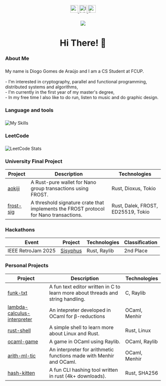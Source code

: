 <div align="center">
     <a href="https://diogoaraujo.com" target="blank">
     <img src="https://img.shields.io/static/v1?message=Portfolio&logo=codepen&label=&color=000000&logoColor=white&labelColor=&style=for-the-badge" height="25" alt="portfolio badge" /> 
   </a>
  <a href="https://www.linkedin.com/in/diogogomesaraujo/" target="blank">
    <img src="https://img.shields.io/static/v1?message=LinkedIn&logo=linkedin&label=&color=0077B5&logoColor=white&labelColor=&style=for-the-badge" height="25" alt="linkedin logo"  />
  </a>
  <a href="https://www.behance.net/diogoaraujo14" target="blank">
    <img src="https://img.shields.io/static/v1?message=Behance&logo=behance&label=&color=1769ff&logoColor=white&labelColor=&style=for-the-badge" height="25" alt="behance logo"  />
  </a>
</div>

###

<div align="center">
  <img src="https://visitor-badge.laobi.icu/badge?page_id=diogogomesaraujo.diogogomesaraujo&"  />
</div>

###

<h1 align="center">Hi There! 👋</h1>

###

<h3 align="left">About Me</h3>

###

<p align="left">My name is Diogo Gomes de Araújo and I am a CS Student at FCUP.<br><br>- I'm interested in cryptography, parallel and functional programming, distributed systems and algorithms,<br>- I'm currently in the first year of my master's degree,<br>- In my free time I also like to do run, listen to music and do graphic design.</p>

###

<h3 align="left">Language and tools</h3>

###

![My Skills](https://go-skill-icons.vercel.app/api/icons?i=rust,ocaml,java,c,mysql,python,docker,git)


###

<h3 align="left">LeetCode</h3>

###

<img src="https://leetcard.jacoblin.cool/diogogomesaraujo?theme=dark&font=Allerta&ext=none" alt="LeetCode Stats" />

###

<h3 align="left">University Final Project</h3>

<table>
  <thead>
    <tr>
      <th>Project</th>
      <th>Description</th>
      <th>Technologies</th>
    </tr>
  </thead>
  <tbody>
            <tr>
      <td><a href="https://github.com/diogogomesaraujo/aokiji">aokiji</a></td>
      <td>A Rust-pure wallet for Nano group transactions using FROST.</td>
      <td>Rust, Dioxus, Tokio</td>
    </tr>
    <tr>
      <td><a href="https://github.com/diogogomesaraujo/frost-sig">frost-sig</a></td>
      <td>A threshold signature crate that implements the FROST protocol for Nano transactions.</td>
      <td>Rust, Dalek, FROST, ED25519, Tokio</td>
    </tr>
       </tbody>
</table>

<h3 align="left">Hackathons</h3>

<table>
  <thead>
    <tr>
      <th>Event</th>
      <th>Project</th>
      <th>Technologies</th>
     <th>Classification</th>
    </tr>
  </thead>
  <tbody>
     <tr>
     <td>IEEE RetroJam 2025</td>
      <td><a href="https://github.com/diogogomesaraujo/sisyphus-retrojam-2025">Sisyphus</a></td>
      <td>Rust, Raylib</td>
     <td>2nd Place</td>
    </tr>
       </tbody>
</table>

<h3 align="left">Personal Projects</h3>

<table>
  <thead>
    <tr>
      <th>Project</th>
      <th>Description</th>
      <th>Technologies</th>
    </tr>
  </thead>
  <tbody>
    <tr>
      <td><a href="https://github.com/diogogomesaraujo/funk-txt">funk-txt</a></td>
      <td>A fun text editor written in C to learn more about threads and string handling.</td>
      <td>C, Raylib</td>
    </tr>
     <tr>
      <td><a href="https://github.com/diogogomesaraujo/lambda-calculus-interpreter">lambda-calculus-interpreter</a></td>
      <td>An intepreter developed in OCaml for β-reductions</td>
      <td>OCaml, Menhir</td>
    </tr>
    <tr>
      <td><a href="https://github.com/diogogomesaraujo/rust-shell">rust-shell</a></td>
      <td>A simple shell to learn more about Linux and Rust.</td>
      <td>Rust, Linux</td>
    </tr>
    <tr>
      <td><a href="https://github.com/diogogomesaraujo/ocaml-game">ocaml-game</a></td>
      <td>A game in OCaml using Raylib.</td>
      <td>OCaml, Raylib</td>
    </tr>
     <tr>
      <td><a href="https://github.com/diogogomesaraujo/arith-ml-tic">arith-ml-tic</a></td>
      <td>An interpreter for arithmetic functions made with Menhir and OCaml.</td>
      <td>OCaml, Menhir</td>
    </tr>
     <tr>
      <td><a href="https://github.com/diogogomesaraujo/hash-kitten">hash-kitten</a></td>
      <td>A fun CLI hashing tool written in rust (4k+ downloads).</td>
      <td>Rust, SHA256</td>
    </tr>
  </tbody>
</table>


